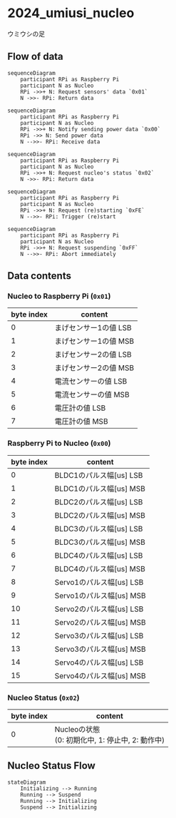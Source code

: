 # 2024_umiusi_nucleo

ウミウシの足

## Flow of data

```mermaid
sequenceDiagram
    participant RPi as Raspberry Pi
    participant N as Nucleo
    RPi ->>+ N: Request sensors' data `0x01`
    N ->>- RPi: Return data
```

```mermaid
sequenceDiagram
    participant RPi as Raspberry Pi
    participant N as Nucleo
    RPi ->>+ N: Notify sending power data `0x00`
    RPi ->> N: Send power data
    N -->>- RPi: Receive data
```

```mermaid
sequenceDiagram
    participant RPi as Raspberry Pi
    participant N as Nucleo
    RPi ->>+ N: Request nucleo's status `0x02`
    N ->>- RPi: Return data
```

```mermaid
sequenceDiagram
    participant RPi as Raspberry Pi
    participant N as Nucleo
    RPi ->>+ N: Request (re)starting `0xFE`
    N -->>- RPi: Trigger (re)start
```

```mermaid
sequenceDiagram
    participant RPi as Raspberry Pi
    participant N as Nucleo
    RPi ->>+ N: Request suspending `0xFF`
    N -->>- RPi: Abort immediately
```

## Data contents

### Nucleo to Raspberry Pi (`0x01`)

 byte index | content
------------|--------
 0 | まげセンサー1の値 LSB
 1 | まげセンサー1の値 MSB
 2 | まげセンサー2の値 LSB
 3 | まげセンサー2の値 MSB
 4 | 電流センサーの値 LSB
 5 | 電流センサーの値 MSB
 6 | 電圧計の値 LSB
 7 | 電圧計の値 MSB

### Raspberry Pi to Nucleo (`0x00`)

 byte index | content
------------|---------------------
 0 | BLDC1のパルス幅[us] LSB
 1 | BLDC1のパルス幅[us] MSB
 2 | BLDC2のパルス幅[us] LSB
 3 | BLDC2のパルス幅[us] MSB
 4 | BLDC3のパルス幅[us] LSB
 5 | BLDC3のパルス幅[us] MSB
 6 | BLDC4のパルス幅[us] LSB
 7 | BLDC4のパルス幅[us] MSB
 8 | Servo1のパルス幅[us] LSB
 9 | Servo1のパルス幅[us] MSB
 10 | Servo2のパルス幅[us] LSB
 11 | Servo2のパルス幅[us] MSB
 12 | Servo3のパルス幅[us] LSB
 13 | Servo3のパルス幅[us] MSB
 14 | Servo4のパルス幅[us] LSB
 15 | Servo4のパルス幅[us] MSB

### Nucleo Status (`0x02`)

 byte index | content
------------|----------------------------------------
 0 | Nucleoの状態<br>(0: 初期化中, 1: 停止中, 2: 動作中)

## Nucleo Status Flow

```mermaid
stateDiagram
    Initializing --> Running
    Running --> Suspend
    Running --> Initializing
    Suspend --> Initializing
```
